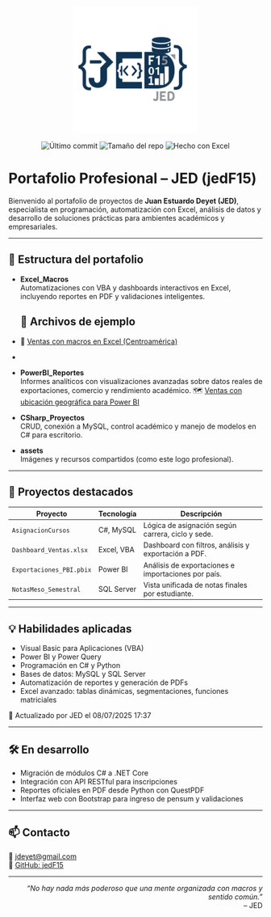 <p align="center">
  <img src="assets/LogoJED.png" alt="Logo JED" width="250"/>
</p>

<p align="center">
  <img src="https://img.shields.io/github/last-commit/JedF15/Portafolio" alt="Último commit">
  <img src="https://img.shields.io/github/repo-size/JedF15/Portafolio" alt="Tamaño del repo">
  <img src="https://img.shields.io/badge/Made_with-Excel-green?logo=microsoft-excel&logoColor=white" alt="Hecho con Excel">
</p>

# Portafolio Profesional – JED (jedF15)

Bienvenido al portafolio de proyectos de **Juan Estuardo Deyet (JED)**, especialista en programación, automatización con Excel, análisis de datos y desarrollo de soluciones prácticas para ambientes académicos y empresariales.

---

## 📁 Estructura del portafolio

- **Excel_Macros**  
  Automatizaciones con VBA y dashboards interactivos en Excel, incluyendo reportes en PDF y validaciones inteligentes.

  ## 📎 Archivos de ejemplo

- 📘 [Ventas con macros en Excel (Centroamérica)](Excel_Macros/Ventas_Centroamerica_Portafolio_.xlsm)
-


- **PowerBI_Reportes**  
  Informes analíticos con visualizaciones avanzadas sobre datos reales de exportaciones, comercio y rendimiento académico.
   🗺️ [Ventas con ubicación geográfica para Power BI](PowerBI_Reportes/Ventas_Centroamerica_Ubicacion.xlsx)

- **CSharp_Proyectos**  
  CRUD, conexión a MySQL, control académico y manejo de modelos en C# para escritorio.

- **assets**  
  Imágenes y recursos compartidos (como este logo profesional).

---

## 🚀 Proyectos destacados

| Proyecto                  | Tecnología       | Descripción                                      |
|--------------------------|------------------|--------------------------------------------------|
| `AsignacionCursos`       | C#, MySQL        | Lógica de asignación según carrera, ciclo y sede. |
| `Dashboard_Ventas.xlsx`  | Excel, VBA       | Dashboard con filtros, análisis y exportación a PDF. |
| `Exportaciones_PBI.pbix` | Power BI         | Análisis de exportaciones e importaciones por país. |
| `NotasMeso_Semestral`    | SQL Server       | Vista unificada de notas finales por estudiante. |

---

## 💡 Habilidades aplicadas

- Visual Basic para Aplicaciones (VBA)
- Power BI y Power Query
- Programación en C# y Python
- Bases de datos: MySQL y SQL Server
- Automatización de reportes y generación de PDFs
- Excel avanzado: tablas dinámicas, segmentaciones, funciones matriciales

📅 Actualizado por JED el 08/07/2025 17:37

---

## 🛠️ En desarrollo

- Migración de módulos C# a .NET Core
- Integración con API RESTful para inscripciones
- Reportes oficiales en PDF desde Python con QuestPDF
- Interfaz web con Bootstrap para ingreso de pensum y validaciones

---

## 📫 Contacto

📧 jdeyet@gmail.com  
🔗 [GitHub: jedF15](https://github.com/jedF15)

---

<p align="right">
  <i>“No hay nada más poderoso que una mente organizada con macros y sentido común.”</i><br>
  – JED
</p>
